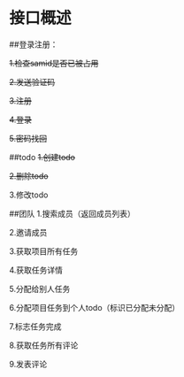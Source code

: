 # 接口概述

##登录注册：

<del>1.检查samid是否已被占用

<del>2.发送验证码

<del>3.注册

<del>4.登录

<del>5.密码找回

##todo
<del>1.创建todo

<del>2.删除todo

3.修改todo

##团队
1.搜索成员（返回成员列表）

2.邀请成员

3.获取项目所有任务

4.获取任务详情

5.分配给别人任务

6.分配项目任务到个人todo（标识已分配未分配）

7.标志任务完成

8.获取任务所有评论

9.发表评论

